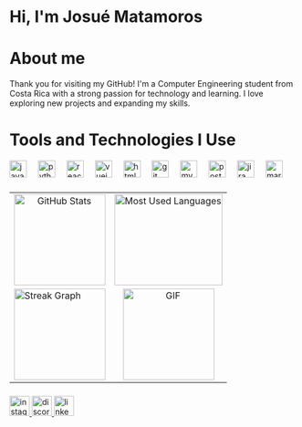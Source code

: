 # Hi, I'm Josué Matamoros

# About me 
Thank you for visiting my GitHub! I'm a Computer Engineering student from Costa Rica with a strong passion for technology and learning. I love exploring new projects and expanding my skills.

# Tools and Technologies I Use

<div align="left">
  <img src="https://cdn.jsdelivr.net/gh/devicons/devicon/icons/java/java-original.svg" height="30" alt="java logo"  />
  <img width="12" />
  <img src="https://cdn.jsdelivr.net/gh/devicons/devicon/icons/python/python-original.svg" height="30" alt="python logo"  />
  <img width="12" />
  <img src="https://cdn.jsdelivr.net/gh/devicons/devicon/icons/react/react-original.svg" height="30" alt="react logo"  />
  <img width="12" />
  <img src="https://cdn.jsdelivr.net/gh/devicons/devicon/icons/vuejs/vuejs-original.svg" height="30" alt="vuejs logo"  />
  <img width="12" />
  <img src="https://cdn.jsdelivr.net/gh/devicons/devicon/icons/html5/html5-original.svg" height="30" alt="html5 logo"  />
  <img width="12" />
  <img src="https://cdn.jsdelivr.net/gh/devicons/devicon/icons/git/git-original.svg" height="30" alt="git logo"  />
  <img width="12" />
  <img src="https://cdn.jsdelivr.net/gh/devicons/devicon/icons/mysql/mysql-original.svg" height="30" alt="mysql logo"  />
  <img width="12" />
  <img src="https://cdn.jsdelivr.net/gh/devicons/devicon/icons/postgresql/postgresql-original.svg" height="30" alt="postgresql logo"  />
  <img width="12" />
  <img src="https://cdn.jsdelivr.net/gh/devicons/devicon/icons/jira/jira-original.svg" height="30" alt="jira logo"  />
  <img width="12" />
  <img src="https://cdn.jsdelivr.net/gh/devicons/devicon/icons/markdown/markdown-original.svg" height="30" alt="markdown logo"  />
</div>

###
<table
  width="100%"
  cellpadding="0"
  cellspacing="0"
  border="0"
  style="border: none; border-collapse: collapse;"
>
  <tr>
    <td align="center" style="border: none;">
      <!-- GitHub Stats -->
      <img
        src="https://github-readme-stats.vercel.app/api?username=JosueMatamoros&theme=dracula&hide_border=false"
        alt="GitHub Stats"
        height="160"
      />
    </td>
    <td align="center" style="border: none;">
      <!-- Top Languages -->
      <img
        src="https://github-readme-stats.vercel.app/api/top-langs?username=JosueMatamoros&layout=compact&langs_count=5&theme=dracula&hide_border=false"
        alt="Most Used Languages"
        height="160"
        width="100%"
      />
    </td>
  </tr>
  <tr>
    <td style="border: none;">
      <!-- Streak -->
      <img
        src="https://github-readme-streak-stats.herokuapp.com/?user=JosueMatamoros&theme=dark&hide_border=false"
        alt="Streak Graph"
        height="160"
      />
    </td>
    <td align="center" style="border: none;">
      <!-- GIF -->
      <img src="https://i.gifer.com/DW2c.gif" alt="GIF" height="160" />
    </td>
  </tr>
</table>



###
<div align="left">
  <a href="https://www.instagram.com/jmatamoros_/" target="_blank">
    <img src="https://img.shields.io/static/v1?message=Instagram&logo=instagram&label=&color=E4405F&logoColor=white&labelColor=&style=for-the-badge" height="35" alt="instagram logo"  />
  </a>
  <a href=" https://discordapp.com/users/matamoros_" target="_blank">
    <img src="https://img.shields.io/static/v1?message=Discord&logo=discord&label=&color=7289DA&logoColor=white&labelColor=&style=for-the-badge" height="35" alt="discord logo"  />
  </a>
  <img src="https://img.shields.io/static/v1?message=LinkedIn&logo=linkedin&label=&color=0077B5&logoColor=white&labelColor=&style=for-the-badge" height="35" alt="linkedin logo"  />
</div>

###


